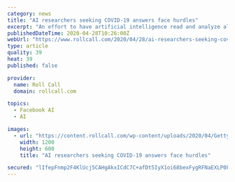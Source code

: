 ```yaml
---
category: news
title: "AI researchers seeking COVID-19 answers face hurdles"
excerpt: "An effort to have artificial intelligence read and analyze all the world's articles on coronavirus is proving to be more difficult than first envisioned"
publishedDateTime: 2020-04-28T10:26:00Z
webUrl: "https://www.rollcall.com/2020/04/28/ai-researchers-seeking-covid-19-answers-face-hurdles/"
type: article
quality: 39
heat: 39
published: false

provider:
  name: Roll Call
  domain: rollcall.com

topics:
  - Facebook AI
  - AI

images:
  - url: "https://content.rollcall.com/wp-content/uploads/2020/04/GettyImages-1220888366.jpg?resize=1200,600"
    width: 1200
    height: 600
    title: "AI researchers seeking COVID-19 answers face hurdles"

secured: "lIfepFnmp2F4KlUcj5CAHgAkxICdC7C+afDt5IyX1oi68bexFygRFNaEXLP0kvY1k/qcVL7JDtek88HPo1RMfPlj1D6DBNG8UiE4vyGPPJDm0BlwF8vjYRMe+HCF89ru8xygLP/x0LEkdbsZbh/IX06I1nBezJqi/SupK4zfGq60gr9nDMmrUpGyM7kLv1KmSzuKZb05Zp4hyaEKjly3Yh/mPeLAeb13G2aZvGk2SSp3/vj5mE6awzdLnP848CfzqbTkNvCTC8sMFzcgscW0vbKgli1RjZDmx80Vho+4+OtT3Fbv2BFKIuC7zgX7ogQa;gfwg1s8MmLrrGuFOhmxbCg=="
---
```


